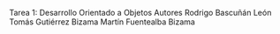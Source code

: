 Tarea 1: Desarrollo Orientado a Objetos
Autores
Rodrigo Bascuñán León
Tomás Gutiérrez Bizama
Martín Fuentealba Bizama
